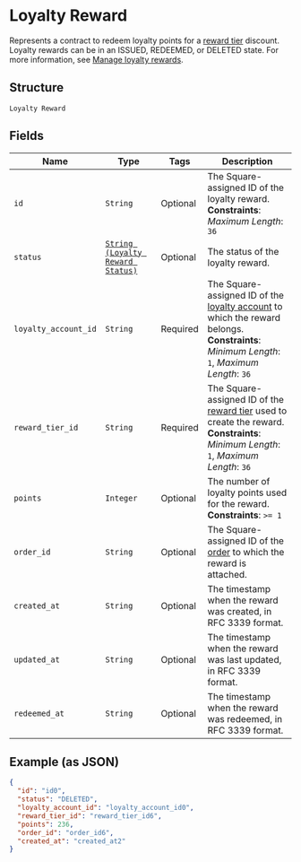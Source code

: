 
# Loyalty Reward

Represents a contract to redeem loyalty points for a [reward tier](../../doc/models/loyalty-program-reward-tier.md) discount. Loyalty rewards can be in an ISSUED, REDEEMED, or DELETED state.
For more information, see [Manage loyalty rewards](https://developer.squareup.com/docs/loyalty-api/loyalty-rewards).

## Structure

`Loyalty Reward`

## Fields

| Name | Type | Tags | Description |
|  --- | --- | --- | --- |
| `id` | `String` | Optional | The Square-assigned ID of the loyalty reward.<br>**Constraints**: *Maximum Length*: `36` |
| `status` | [`String (Loyalty Reward Status)`](../../doc/models/loyalty-reward-status.md) | Optional | The status of the loyalty reward. |
| `loyalty_account_id` | `String` | Required | The Square-assigned ID of the [loyalty account](entity:LoyaltyAccount) to which the reward belongs.<br>**Constraints**: *Minimum Length*: `1`, *Maximum Length*: `36` |
| `reward_tier_id` | `String` | Required | The Square-assigned ID of the [reward tier](entity:LoyaltyProgramRewardTier) used to create the reward.<br>**Constraints**: *Minimum Length*: `1`, *Maximum Length*: `36` |
| `points` | `Integer` | Optional | The number of loyalty points used for the reward.<br>**Constraints**: `>= 1` |
| `order_id` | `String` | Optional | The Square-assigned ID of the [order](entity:Order) to which the reward is attached. |
| `created_at` | `String` | Optional | The timestamp when the reward was created, in RFC 3339 format. |
| `updated_at` | `String` | Optional | The timestamp when the reward was last updated, in RFC 3339 format. |
| `redeemed_at` | `String` | Optional | The timestamp when the reward was redeemed, in RFC 3339 format. |

## Example (as JSON)

```json
{
  "id": "id0",
  "status": "DELETED",
  "loyalty_account_id": "loyalty_account_id0",
  "reward_tier_id": "reward_tier_id6",
  "points": 236,
  "order_id": "order_id6",
  "created_at": "created_at2"
}
```

